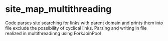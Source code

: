 # site_map_multithreading
Code parses site searching for links with parent domain and prints them into file exclude the possibility of cyclical links.
Parsing and writing in file realized in multithreadinng using ForkJoinPool
